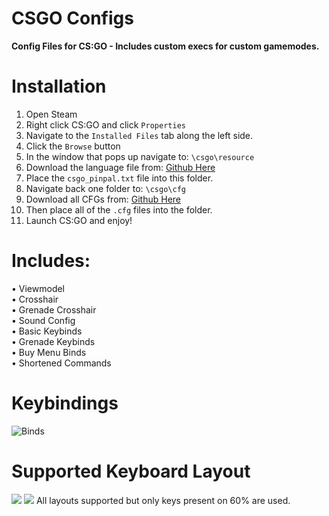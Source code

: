 # CSGO Configs

**Config Files for CS:GO - Includes custom execs for custom gamemodes.<br/>**

# Installation

1. Open Steam
2. Right click CS:GO and click `Properties`
3. Navigate to the `Installed Files` tab along the left side.
4. Click the `Browse` button
5. In the window that pops up navigate to: `\csgo\resource`
6. Download the language file from: [Github Here](https://raw.githubusercontent.com/PINPAL/CSGO-Autoexec/master/csgo_pinpal.txt)
7. Place the `csgo_pinpal.txt` file into this folder.
8. Navigate back one folder to: `\csgo\cfg`
9. Download all CFGs from: [Github Here](https://github.com/PINPAL/CSGO-Autoexec/tree/60%25)
10. Then place all of the `.cfg` files into the folder.
11. Launch CS:GO and enjoy!

# Includes:

• Viewmodel<br/>
• Crosshair<br/>
• Grenade Crosshair<br/>
• Sound Config<br/>
• Basic Keybinds<br/>
• Grenade Keybinds<br/>
• Buy Menu Binds<br/>
• Shortened Commands<br/>

# Keybindings

![Binds](https://raw.githubusercontent.com/PINPAL/CSGO-Autoexec/master/readme/60percent.png)

# Supported Keyboard Layout

![](https://github.com/PINPAL/CSGO-Autoexec/blob/master/readme/large.png?raw=true)
![](https://github.com/PINPAL/CSGO-Autoexec/blob/master/readme/compact.png?raw=true)
All layouts supported but only keys present on 60% are used.<br/>


